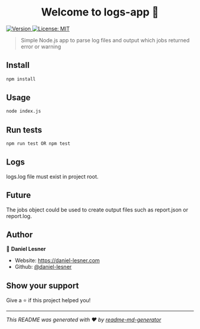 <h1 align="center">Welcome to logs-app 👋</h1>
<p>
  <a href="https://www.npmjs.com/package/logs-app" target="_blank">
    <img alt="Version" src="https://img.shields.io/npm/v/logs-app.svg">
  </a>
  <a href="#" target="_blank">
    <img alt="License: MIT" src="https://img.shields.io/badge/License-MIT-yellow.svg" />
  </a>
</p>

> Simple Node.js app to parse log files and output which jobs returned error or warning

## Install

```sh
npm install
```

## Usage

```sh
node index.js
```

## Run tests

```sh
npm run test OR npm test
```

## Logs
logs.log file must exist in project root.

## Future
The jobs object could be used to create output files such as report.json or report.log.

## Author

👤 **Daniel Lesner**

* Website: https://daniel-lesner.com
* Github: [@daniel-lesner](https://github.com/daniel-lesner)

## Show your support

Give a ⭐️ if this project helped you!

***
_This README was generated with ❤️ by [readme-md-generator](https://github.com/kefranabg/readme-md-generator)_